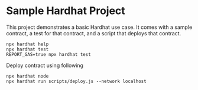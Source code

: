 # Sample Hardhat Project

This project demonstrates a basic Hardhat use case. It comes with a sample contract, a test for that contract, and a script that deploys that contract.


```shell
npx hardhat help
npx hardhat test
REPORT_GAS=true npx hardhat test

```

Deploy contract using following
```
npx hardhat node
npx hardhat run scripts/deploy.js --network localhost
```

